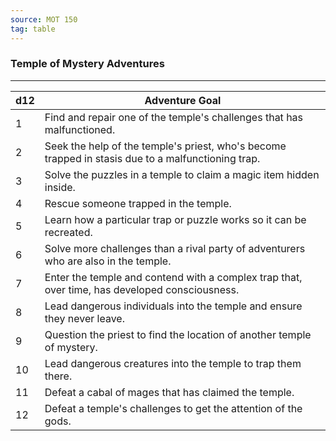 ```yaml
---
source: MOT 150
tag: table
---
```


### Temple of Mystery Adventures
---
|d12|Adventure Goal|
|----|------------|
|1|Find and repair one of the temple's challenges that has malfunctioned.|
|2|Seek the help of the temple's priest, who's become trapped in stasis due to a malfunctioning trap.|
|3|Solve the puzzles in a temple to claim a magic item hidden inside.|
|4|Rescue someone trapped in the temple.|
|5|Learn how a particular trap or puzzle works so it can be recreated.|
|6|Solve more challenges than a rival party of adventurers who are also in the temple.|
|7|Enter the temple and contend with a complex trap that, over time, has developed consciousness.|
|8|Lead dangerous individuals into the temple and ensure they never leave.|
|9|Question the priest to find the location of another temple of mystery.|
|10|Lead dangerous creatures into the temple to trap them there.|
|11|Defeat a cabal of mages that has claimed the temple.|
|12|Defeat a temple's challenges to get the attention of the gods.|
